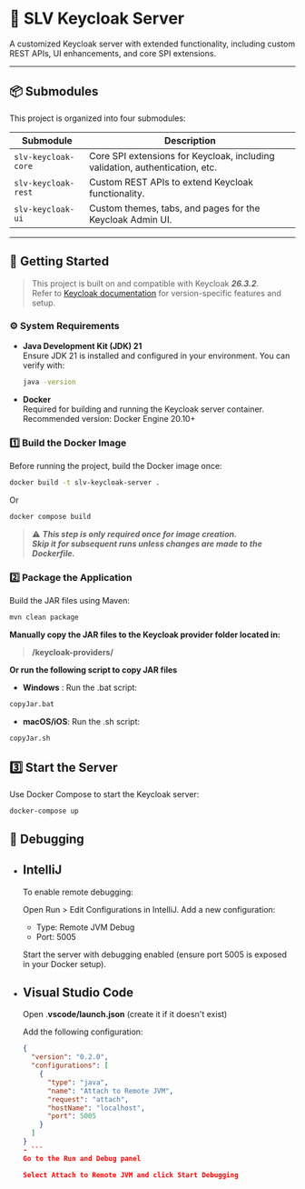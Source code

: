 # 🔐 SLV Keycloak Server

A customized Keycloak server with extended functionality, including custom REST APIs, UI enhancements, and core SPI extensions.

---

## 📦 Submodules

This project is organized into four submodules:

| Submodule            | Description                                                                 |
|----------------------|-----------------------------------------------------------------------------|
| `slv-keycloak-core`  | Core SPI extensions for Keycloak, including validation, authentication, etc. |
| `slv-keycloak-rest`  | Custom REST APIs to extend Keycloak functionality.                          |
| `slv-keycloak-ui`    | Custom themes, tabs, and pages for the Keycloak Admin UI.                   |

---

## 🚀 Getting Started
>This project is built on and compatible with Keycloak _**26.3.2**_.  
Refer to [Keycloak documentation](https://www.keycloak.org/docs/latest/) for version-specific features and setup.
### ⚙️ System Requirements

- **Java Development Kit (JDK) 21**  
  Ensure JDK 21 is installed and configured in your environment. You can verify with:
  ```bash
  java -version
  ```

- **Docker**  
  Required for building and running the Keycloak server container. Recommended version: Docker Engine 20.10+


### 1️⃣ Build the Docker Image

Before running the project, build the Docker image once:

```bash
docker build -t slv-keycloak-server .
```
Or
```bash
docker compose build
```
> ⚠️ ***__This step is only required once for image creation.__***  
> ***__Skip it for subsequent runs unless changes are made to the Dockerfile.__***

### 2️⃣ Package the Application

Build the JAR files using Maven:

```bash
mvn clean package
```
**Manually copy the JAR files to the Keycloak provider folder located in:**
> **/keycloak-providers/**

**Or run the following script to copy JAR files**

* __Windows__ : Run the .bat script:
```bash
copyJar.bat
```
* __macOS/iOS__: Run the .sh script:
```bash
copyJar.sh
```

## 3️⃣ Start the Server
Use Docker Compose to start the Keycloak server:
```bash
docker-compose up
```

## 🐞 Debugging

- ## **IntelliJ**
  
    To enable remote debugging:

    Open Run > Edit Configurations in IntelliJ.
  Add a new configuration:
    - Type: Remote JVM Debug
    - Port: 5005
  
    Start the server with debugging enabled (ensure port 5005 is exposed in your Docker setup).
- ## **Visual Studio Code**
  Open .**vscode/launch.json** (create it if it doesn't exist)

  Add the following configuration:
  ```json
  {
    "version": "0.2.0",
    "configurations": [
      {
        "type": "java",
        "name": "Attach to Remote JVM",
        "request": "attach",
        "hostName": "localhost",
        "port": 5005
      }
    ]
  }
  - ```
  Go to the Run and Debug panel

  Select Attach to Remote JVM and click Start Debugging
